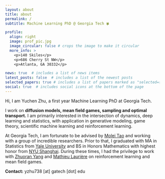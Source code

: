 ```yaml
---
layout: about
title: about
permalink: /
subtitle: Machine Learning PhD @ Georgia Tech 🍀

profile:
  align: right
  image: prof_pic.jpg
  image_circular: false # crops the image to make it circular
  more_info: >
    <p>140 Skiles</p>
    <p>686 Cherry St NW</p>
    <p>Atlanta, GA 30332</p>

news: true  # includes a list of news items
latest_posts: false  # includes a list of the newest posts
selected_papers: true # includes a list of papers marked as "selected={true}"
social: true  # includes social icons at the bottom of the page
---
```


Hi, I am Yuchen Zhu, a first year Machine Learning PhD at Georgia Tech.

I work on **diffusion models, mean field games, sampling and optimal transport.** I am primarily interested in the intersection of dynamics, deep learning and statistics, with application in generative modeling, game theory, scientific machine learning and reinforcement learning. 

At Georgia Tech, I am fortunate to be advised by [Molei Tao](https://mtao8.math.gatech.edu/) and working with a group of incredible researchers. Prior to that, I graduated with MA in Statistics from [Yale University](https://statistics.yale.edu/) and BS in Honors Mathematics with highest honor from [NYU Shanghai](https://shanghai.nyu.edu/). During these times, I had the privilege to work with [Zhuoran Yang](https://zhuoranyang.github.io/) and [Mathieu Laurière](https://mlauriere.github.io/) on reinforcement learning and mean field games. 


**Contact:** yzhu738 [at] gatech [dot] edu
